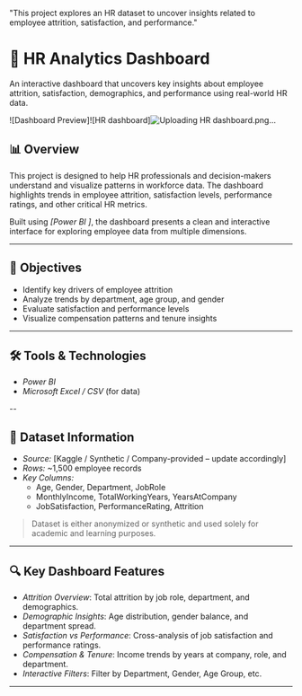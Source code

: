 "This project explores an HR dataset to uncover insights related to employee attrition, satisfaction, and performance."

# 🧠 HR Analytics Dashboard

An interactive dashboard that uncovers key insights about employee attrition, satisfaction, demographics, and performance using real-world HR data.

![Dashboard Preview]![HR dashboard]![Uploading HR dashboard.png…]()




## 📊 Overview

This project is designed to help HR professionals and decision-makers understand and visualize patterns in workforce data. 
The dashboard highlights trends in employee attrition, satisfaction levels, performance ratings, and other critical HR metrics.

Built using *[Power BI ]*, the dashboard presents a clean and interactive interface for exploring employee data from multiple dimensions.

---

## 🎯 Objectives

- Identify key drivers of employee attrition
- Analyze trends by department, age group, and gender
- Evaluate satisfaction and performance levels
- Visualize compensation patterns and tenure insights

---

## 🛠 Tools & Technologies

- *Power BI* 
- *Microsoft Excel / CSV* (for data)

--

## 🧾 Dataset Information

- *Source:* [Kaggle / Synthetic / Company-provided – update accordingly]
- *Rows:* ~1,500 employee records
- *Key Columns:*
  - Age, Gender, Department, JobRole
  - MonthlyIncome, TotalWorkingYears, YearsAtCompany
  - JobSatisfaction, PerformanceRating, Attrition

> Dataset is either anonymized or synthetic and used solely for academic and learning purposes.

---

## 🔍 Key Dashboard Features

- *Attrition Overview*: Total attrition by job role, department, and demographics.
- *Demographic Insights*: Age distribution, gender balance, and department spread.
- *Satisfaction vs Performance*: Cross-analysis of job satisfaction and performance ratings.
- *Compensation & Tenure*: Income trends by years at company, role, and department.
- *Interactive Filters*: Filter by Department, Gender, Age Group, etc.

---

